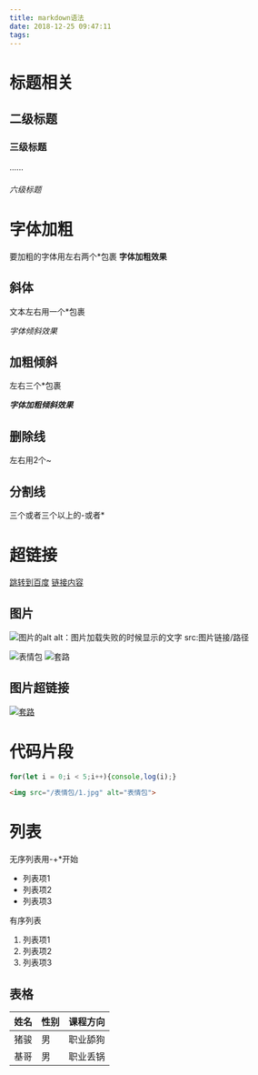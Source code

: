 ```yaml
---
title: markdown语法
date: 2018-12-25 09:47:11
tags:
---
```

# 标题相关
## 二级标题
### 三级标题
......
###### 六级标题

# 字体加粗
要加粗的字体用左右两个*包裹
**字体加粗效果**

## 斜体
文本左右用一个*包裹

*字体倾斜效果*

## 加粗倾斜
左右三个*包裹

***字体加粗倾斜效果***
## 删除线
左右用2个~

## 分割线
三个或者三个以上的-或者*

# 超链接
[跳转到百度](http://www.baidu.com)
[链接内容](目标地址)

## 图片
![图片的alt](图片的src)
alt：图片加载失败的时候显示的文字
src:图片链接/路径

![表情包](https://timgsa.baidu.com/timg?image&quality=80&size=b9999_10000&sec=1545713639257&di=d241e9b2c604d45294570bc4f27184c8&imgtype=0&src=http%3A%2F%2Fwww.17qq.com%2Fimg_biaoqing%2F81141449.jpeg)
![套路](/表情包/1.jpg)

## 图片超链接
[![套路](https://timgsa.baidu.com/timg?image&quality=80&size=b9999_10000&sec=1545714527170&di=51a2dde24a0aeea8318bb47160800391&imgtype=0&src=http%3A%2F%2Fwww.17qq.com%2Fimg_biaoqing%2F81147600.jpeg)](http://www.baidu.com)

# 代码片段
```javascript
for(let i = 0;i < 5;i++){console,log(i);}
```

```html
<img src="/表情包/1.jpg" alt="表情包">
```

# 列表
无序列表用-+*开始
- 列表项1
- 列表项2
- 列表项3

有序列表

1. 列表项1
2. 列表项2
3. 列表项3

## 表格

姓名|性别|课程方向
-|-|-
猪骏|男|职业舔狗
基哥|男|职业丢锅


